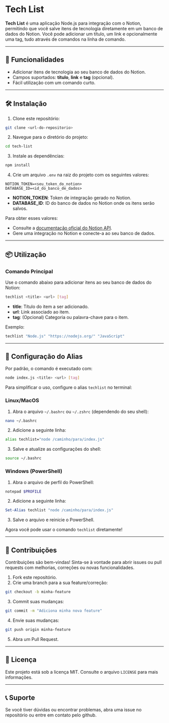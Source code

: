 # Tech List

**Tech List** é uma aplicação Node.js para integração com o Notion, permitindo que você salve itens de tecnologia diretamente em um banco de dados do Notion. Você pode adicionar um título, um link e opcionalmente uma tag, tudo através de comandos na linha de comando.

---

## 🚀 Funcionalidades

- Adicionar itens de tecnologia ao seu banco de dados do Notion.
- Campos suportados: **título**, **link** e **tag** (opcional).
- Fácil utilização com um comando curto.

---

## 🛠️ Instalação

1. Clone este repositório:

```bash
git clone <url-do-repositorio>
```

2. Navegue para o diretório do projeto:

```bash
cd tech-list
```

3. Instale as dependências:

```bash
npm install
```

4. Crie um arquivo `.env` na raiz do projeto com os seguintes valores:

```env
NOTION_TOKEN=<seu_token_do_notion>
DATABASE_ID=<id_do_banco_de_dados>
```
   - **NOTION_TOKEN**: Token de integração gerado no Notion.
   - **DATABASE_ID**: ID do banco de dados no Notion onde os itens serão salvos.

Para obter esses valores:
- Consulte a [documentação oficial do Notion API](https://developers.notion.com/docs).
- Gere uma integração no Notion e conecte-a ao seu banco de dados.

---

## 📦 Utilização

### Comando Principal

Use o comando abaixo para adicionar itens ao seu banco de dados do Notion:

```bash
techlist <title> <url> [tag]
```

- **title**: Título do item a ser adicionado.
- **url**: Link associado ao item.
- **tag**: (Opcional) Categoria ou palavra-chave para o item.

Exemplo:

```bash
techlist "Node.js" "https://nodejs.org/" "JavaScript"
```

---

## 🔧 Configuração do Alias

Por padrão, o comando é executado com:

```bash
node index.js <title> <url> [tag]
```

Para simplificar o uso, configure o alias `techlist` no terminal:

### Linux/MacOS

1. Abra o arquivo `~/.bashrc` ou `~/.zshrc` (dependendo do seu shell):

```bash
nano ~/.bashrc
```

2. Adicione a seguinte linha:

```bash
alias techlist="node /caminho/para/index.js"
```

3. Salve e atualize as configurações do shell:

```bash
source ~/.bashrc
```

### Windows (PowerShell)

1. Abra o arquivo de perfil do PowerShell:

```bash
notepad $PROFILE
```

2. Adicione a seguinte linha:

```powershell
Set-Alias techlist "node /caminho/para/index.js"
```

3. Salve o arquivo e reinicie o PowerShell.

Agora você pode usar o comando `techlist` diretamente!

---

## 🤝 Contribuições

Contribuições são bem-vindas! Sinta-se à vontade para abrir issues ou pull requests com melhorias, correções ou novas funcionalidades.

1. Fork este repositório.
2. Crie uma branch para a sua feature/correção:

```bash
git checkout -b minha-feature
```

3. Commit suas mudanças:

```bash
git commit -m "Adiciona minha nova feature"
```

4. Envie suas mudanças:

```bash
git push origin minha-feature
```

5. Abra um Pull Request.

---

## 📝 Licença

Este projeto está sob a licença MIT. Consulte o arquivo `LICENSE` para mais informações.

---

## 📞 Suporte

Se você tiver dúvidas ou encontrar problemas, abra uma issue no repositório ou entre em contato pelo github.
